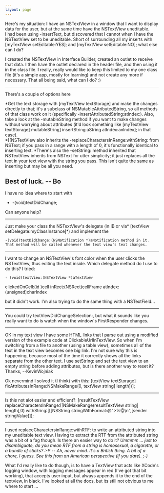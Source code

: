 ```yaml
---
layout: page
---
```


Here's my situation:  I have an NSTextView in a window that I want to display data for the user, but at the same time have the NSTextView uneditable.  
I had been using -insertText, but discovered that I cannot when I have the NSTextView set to be uneditable.  Short of surrounding all my inserts with [myTextView setEditable:YES];
and
[myTextView setEditable:NO];
what else can I do?
 
I created the NSTextView in Interface Builder, created an outlet to receive that data.  I then have the outlet declared in the header file, and then using it in the class file.  I really, really would like to keep this limited to my one class file (it's a simple app, mostly for learning) and not create any more if necessary.  That all being said, what can I do? :)

----
There's a couple of options here

*Get the text storage with     [myTextView textStorage] and make the changes directly to that; it's a subclass of NSMutableAttributedString, so all methods of that class work on it (specifically     -insertAttributedString:atIndex:).  Also, take a look at the     -mutableString method if you want to make changes without worrying about attributes (it'd look something like     [myTextView textStorage] mutableString] insertString:aString atIndex:anIndex]; in that case).  
*[[NSTextView also inherits the     -replaceCharactersInRange:withString: from NSText; if you pass in a range with a length of 0, it's functionally identical to inserting text.
*There's also the -setString: method inherited that NSTextView inherits from NSText for utter simplicity; it just replaces all the text in your text view with the string you pass. This isn't quite the same as inserting but may be all you need.
 
Best of luck.  -- Bo
----
I have no idea where to start with 

*    -(void)textDidChange;

Can anyone help?

----

Just make your class the NSTextView's delegate (in IB or via*     [textView setDelegate:myClassInstance]*) and implement the

    -(void)textDidChange:(NSNotification *)aNotification method in it. That method will be called whenever the text view's text changes.

----

I want to change an NSTextView's font color when the user clicks the NSTextView, thus editing the text inside.  Which delegate method do I use to do this? I tried:

    - (void)textView:(NSTextView *)aTextView
   clickedOnCell:(id <NSTextAttachmentCell>)cell
              inRect:(NSRect)cellFrame
            atIndex:(unsigned)charIndex

but it didn't work. I'm also trying to do the same thing with a NSTextField...

----

You could try     textViewDidChangeSelection:, but what it sounds like you really want to do is watch when the window's FirstResponder changes.

----

OK in my text view I have some HTML links that I parse out using a modified version of the example code at ClickableUrlInTextView. So when I'm switching from a file to another (using a table view), sometimes all of the text in the text view becomes one big link. I'm not sure why this is happening, because most of the time it correctly shows all the links separate from the other text. I use setString: and set the text view to an empty string before adding attributes, but is there another way to reset it? Thanks, --KevinWojniak

Ok nevermind I solved it (I think) with this:
    [textView textStorage] fixAttributesInRange:NSMakeRange(0, textView string] length])];

----
Is this not alot easier and efficient?:
    [resultTextView replaceCharactersInRange:[[NSMakeRange(resultTextView string] length],0) withString:[[[NSString stringWithFormat:@">%@\n",[sender stringValue]]];

----

I used     replaceCharactersinRange:withRTF: to write an attributed string into my uneditable text view. Having to extract the RTF from the attributed string was a bit of a fag though. Is there an easier way to do it? *Ummmm ... just to disambiguate, do you mean RTF from a string is homosexual, a cigarette, or a bundle of sticks? :-P -- Ah, never mind. It's a British thing. A bit of a *chore*, I guess. <laughs at self> See this from an American perspective (if you dare). ;-)*

What I'd really like to do though, is to have a TextView that  acts like XCode's logging window, with logging messages appear in red (I've got that  bit working), that accepts user input, but always appends it to the end of the textview, in black. I've looked at all the docs, but its still not obvious to me where to start ...
